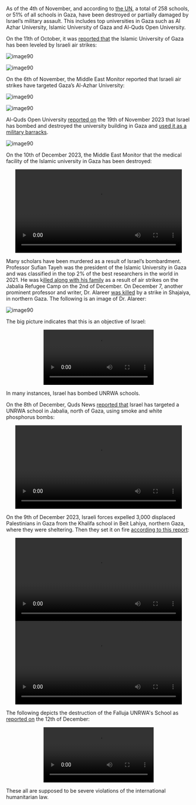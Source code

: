 
As of the 4th of November, and according to [the UN](https://www.ochaopt.org/content/hostilities-gaza-strip-and-israel-flash-update-29), a total of 258 schools, or 51% of all schools in Gaza, have been destroyed or partially damaged by Israel’s military assault. This includes top universities in Gaza such as Al Azhar University, Islamic University of Gaza and Al-Quds Open University.

On the 11th of October, it was [reported that](https://uk.news.yahoo.com/islamic-university-gaza-targeted-israeli-091116143.html?guccounter=1&guce_referrer=aHR0cHM6Ly93d3cuZ29vZ2xlLmNvbS8&guce_referrer_sig=AQAAABhQXFcSM-klU3lwO6udfTg-6S8PWr8f5x4CpskZgTfP7bx516Piw-OBFFCXDVgt4zxgwv_TxIBPTciJNawXN5uCQPZIcuSbnev9v2gB2EX_0Dbwy_klAKq8nra1GlYZWg7BIPsTPdVya6TR73Iq0Q8LYpLxfFuE7WOoTt2KFrx3) the Islamic University of Gaza has been leveled by Israeli air strikes:

![image90](../../BlogsPage/Destruction%20of%20Schools%20and%20Universities/Untitled.png)

![image90](../../BlogsPage/Destruction%20of%20Schools%20and%20Universities/Untitled%201.png)

On the 6th of November, the Middle East Monitor reported that Israeli air strikes have targeted Gaza’s Al-Azhar University:

![image90](../../BlogsPage/Destruction%20of%20Schools%20and%20Universities/Untitled%202.png)

![image90](../../BlogsPage/Destruction%20of%20Schools%20and%20Universities/Untitled%203.png)

Al-Quds Open University [reported on](https://www.qou.edu/en/viewCmsContentDtlEn.do?contentId=82184) the 19th of November 2023 that Israel has bombed and destroyed the university building in Gaza and [used it as a military barracks](https://twitter.com/warfareanalysis/status/1724713652459081910).

![image90](../../BlogsPage/Destruction%20of%20Schools%20and%20Universities/Untitled%204.png)

On the 10th of December 2023, the Middle East Monitor that the medical facility of the Islamic university in Gaza has been destroyed:

<div align="center">
<video src="../../BlogsPage/Destruction%20of%20Schools%20and%20Universities/islamic.mp4" controls width="90%"/>
</div>

Many scholars have been murdered as a result of Israel’s bombardment. Professor Sufian Tayeh was the president of the Islamic University in Gaza and was classified in the top 2% of the best researchers in the world in 2021. He was k[illed along with his family](https://www.moroccoworldnews.com/2023/12/359303/israeli-bloody-war-in-gaza-kills-prominent-scientist-sufyan-tayeh) as a result of air strikes on the Jabalia Refugee Camp on the 2nd of December. On December 7, another prominent professor and writer, Dr. Alareer [was killed](https://www.cnn.com/2023/12/11/middleeast/refaat-alareer-gaza-professor-killed-in-airstrike-intl/index.html) by a strike in Shajaiya, in northern Gaza. The following is an image of Dr. Alareer:

![image90](../../BlogsPage/Destruction%20of%20Schools%20and%20Universities/Untitled%205.png)

The big picture indicates that this is an objective of Israel:

<div align="center">
<video src="../../BlogsPage/Destruction%20of%20Schools%20and%20Universities/Haram.mp4"  controls style="max-width: 90%">
</div>

In many instances, Israel has bombed UNRWA schools. 

On the 8th of December, Quds News [reported that](https://twitter.com/QudsNen/status/1733170930543636644) Israel has targeted a UNRWA school in Jabalia, north of Gaza, using smoke and white phosphorus bombs:

<div align="center">
<video src="../../BlogsPage/Destruction%20of%20Schools%20and%20Universities/ssstwitter.com_1702769842348.mp4"  controls width="90%"/>
</div>

On the 9th of December 2023, Israeli forces expelled 3,000 displaced Palestinians in Gaza from the Khalifa school in Beit Lahiya, northern Gaza, where they were sheltering. Then they set it on fire [according to this report](https://twitter.com/Shepherds4Good/status/1733771177808601356):

<div align="center">
<video src="../../BlogsPage/Destruction%20of%20Schools%20and%20Universities/ssstwitter.com_1702769499685.mp4" controls width="90%"/>
</div>

<div align="center"  >
<video src="../../BlogsPage/Destruction%20of%20Schools%20and%20Universities/Khalifa.mp4" controls width="90%"/>
</div>

The following depicts the destruction of the Falluja UNRWA's School as [reported on](https://twitter.com/Bernadotte22/status/1734577143399551207) the 12th of December:

<div align="center"  >
<video src="../../BlogsPage/Destruction%20of%20Schools%20and%20Universities/Unrwa.mp4" controls style="max-width: 90%"/>
</div>

These all are supposed to be severe violations of the international humanitarian law.
